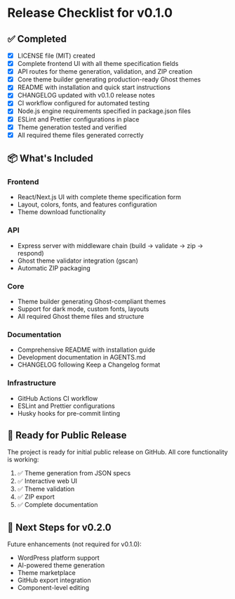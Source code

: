 # Release Checklist for v0.1.0

## ✅ Completed

- [x] LICENSE file (MIT) created
- [x] Complete frontend UI with all theme specification fields
- [x] API routes for theme generation, validation, and ZIP creation
- [x] Core theme builder generating production-ready Ghost themes
- [x] README with installation and quick start instructions
- [x] CHANGELOG updated with v0.1.0 release notes
- [x] CI workflow configured for automated testing
- [x] Node.js engine requirements specified in package.json files
- [x] ESLint and Prettier configurations in place
- [x] Theme generation tested and verified
- [x] All required theme files generated correctly

## 📦 What's Included

### Frontend
- React/Next.js UI with complete theme specification form
- Layout, colors, fonts, and features configuration
- Theme download functionality

### API
- Express server with middleware chain (build → validate → zip → respond)
- Ghost theme validator integration (gscan)
- Automatic ZIP packaging

### Core
- Theme builder generating Ghost-compliant themes
- Support for dark mode, custom fonts, layouts
- All required Ghost theme files and structure

### Documentation
- Comprehensive README with installation guide
- Development documentation in AGENTS.md
- CHANGELOG following Keep a Changelog format

### Infrastructure
- GitHub Actions CI workflow
- ESLint and Prettier configurations
- Husky hooks for pre-commit linting

## 🚀 Ready for Public Release

The project is ready for initial public release on GitHub. All core functionality is working:

1. ✅ Theme generation from JSON specs
2. ✅ Interactive web UI
3. ✅ Theme validation
4. ✅ ZIP export
5. ✅ Complete documentation

## 📝 Next Steps for v0.2.0

Future enhancements (not required for v0.1.0):
- WordPress platform support
- AI-powered theme generation
- Theme marketplace
- GitHub export integration
- Component-level editing

